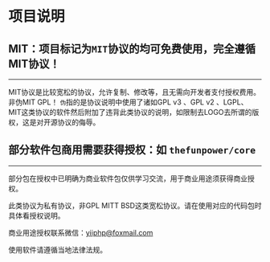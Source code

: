 # 项目说明


## MIT：项目标记为`MIT`协议的均可免费使用，完全遵循MIT协议！

-------------------------------------------------------

MIT协议是比较宽松的协议，允许复制、修改等，且无需向开发者支付授权费用。
非伪MIT GPL！
`伪`指的是协议说明中使用了诸如GPL v3 、GPL v2 、LGPL、 MIT这类协议的软件然后附加了违背此类协议的说明，如限制去LOGO去所谓的版权，这是对开源协议的侮辱。


## 部分软件包商用需要获得授权：如 `thefunpower/core`

-------------------------------------------------------

部分包在授权中已明确为商业软件包仅供学习交流，用于商业用途须获得商业授权。

此类协议为私有协议，非GPL MITT BSD这类宽松协议。请在使用对应的代码包时具体看授权说明。


商业用途授权联系微信：yiiphp@foxmail.com 

使用软件请遵循当地法律法规。



 






